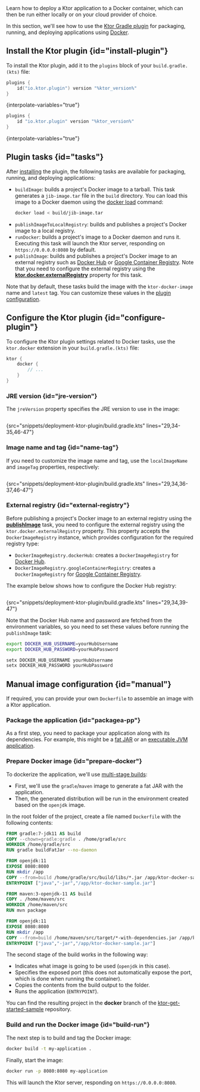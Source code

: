[//]: # (title: Docker)

<tldr>
<var name="example_name" value="deployment-ktor-plugin"/>
<include from="lib.topic" element-id="download_example"/>
</tldr>

<link-summary>
Learn how to deploy a Ktor application to a Docker container, which can then be run either locally or on your cloud provider of choice.
</link-summary>

In this section, we'll see how to use the [Ktor Gradle plugin](https://github.com/ktorio/ktor-build-plugins) for packaging, running, and deploying applications using [Docker](https://www.docker.com).



## Install the Ktor plugin {id="install-plugin"}

To install the Ktor plugin, add it to the `plugins` block of your `build.gradle.(kts)` file:

<tabs group="languages">
<tab title="Gradle (Kotlin)" group-key="kotlin">

```kotlin
plugins {
    id("io.ktor.plugin") version "%ktor_version%"
}
```
{interpolate-variables="true"}

</tab>
<tab title="Gradle (Groovy)" group-key="groovy">

```groovy
plugins {
    id "io.ktor.plugin" version "%ktor_version%"
}
```
{interpolate-variables="true"}

</tab>
</tabs>


## Plugin tasks {id="tasks"}

After [installing](#install-plugin) the plugin, the following tasks are available for packaging, running, and deploying applications:

- `buildImage`: builds a project's Docker image to a tarball. This task generates a `jib-image.tar` file in the `build` directory. You can load this image to a Docker daemon using the [docker load](https://docs.docker.com/engine/reference/commandline/load/) command:
   ```Bash
   docker load < build/jib-image.tar
   ```
- `publishImageToLocalRegistry`: builds and publishes a project's Docker image to a local registry.
- `runDocker`: builds a project's image to a Docker daemon and runs it. Executing this task will launch the Ktor server, responding on `https://0.0.0.0:8080` by default.
- `publishImage`: builds and publishes a project's Docker image to an external registry such as [Docker Hub](https://hub.docker.com/) or [Google Container Registry](https://cloud.google.com/container-registry). Note that you need to configure the external registry using the **[ktor.docker.externalRegistry](#external-registry)** property for this task.

Note that by default, these tasks build the image with the `ktor-docker-image` name and `latest` tag. 
You can customize these values in the [plugin configuration](#name-tag).

## Configure the Ktor plugin {id="configure-plugin"}

To configure the Ktor plugin settings related to Docker tasks, use the `ktor.docker` extension in your `build.gradle.(kts)` file:

```kotlin
ktor {
    docker {
        // ...
    }
}
```

### JRE version {id="jre-version"}

The `jreVersion` property specifies the JRE version to use in the image:

```kotlin
```
{src="snippets/deployment-ktor-plugin/build.gradle.kts" lines="29,34-35,46-47"}

### Image name and tag {id="name-tag"}

If you need to customize the image name and tag, use the `localImageName` and `imageTag` properties, respectively:

```kotlin
```
{src="snippets/deployment-ktor-plugin/build.gradle.kts" lines="29,34,36-37,46-47"}


### External registry {id="external-registry"}

Before publishing a project's Docker image to an external registry using the **[publishImage](#tasks)** task, you need to configure the external registry using the `ktor.docker.externalRegistry` property. This property accepts the `DockerImageRegistry` instance, which provides configuration for the required registry type:

- `DockerImageRegistry.dockerHub`: creates a `DockerImageRegistry` for [Docker Hub](https://hub.docker.com/).
- `DockerImageRegistry.googleContainerRegistry`: creates a `DockerImageRegistry` for [Google Container Registry](https://cloud.google.com/container-registry).

The example below shows how to configure the Docker Hub registry:

```kotlin
```
{src="snippets/deployment-ktor-plugin/build.gradle.kts" lines="29,34,39-47"}

Note that the Docker Hub name and password are fetched from the environment variables, so you need to set these values before running the `publishImage` task:

<tabs group="os">
<tab title="Linux/macOS" group-key="unix">

```Bash
export DOCKER_HUB_USERNAME=yourHubUsername
export DOCKER_HUB_PASSWORD=yourHubPassword
```

</tab>
<tab title="Windows" group-key="windows">

```Bash
setx DOCKER_HUB_USERNAME yourHubUsername
setx DOCKER_HUB_PASSWORD yourHubPassword
```

</tab>
</tabs>


## Manual image configuration {id="manual"}

If required, you can provide your own `Dockerfile` to assemble an image with a Ktor application.

### Package the application {id="packagea-pp"}
As a first step, you need to package your application along with its dependencies. 
For example, this might be a [fat JAR](fatjar.md) or an [executable JVM application](gradle-application-plugin.md).


### Prepare Docker image {id="prepare-docker"}

To dockerize the application, we'll use [multi-stage builds](https://docs.docker.com/develop/develop-images/multistage-build/):
- First, we'll use the `gradle`/`maven` image to generate a fat JAR with the application.
- Then, the generated distribution will be run in the environment created based on the `openjdk` image.

In the root folder of the project, create a file named `Dockerfile` with the following contents:

<tabs group="languages">
<tab title="Gradle" group-key="kotlin">

```dockerfile
FROM gradle:7-jdk11 AS build
COPY --chown=gradle:gradle . /home/gradle/src
WORKDIR /home/gradle/src
RUN gradle buildFatJar --no-daemon

FROM openjdk:11
EXPOSE 8080:8080
RUN mkdir /app
COPY --from=build /home/gradle/src/build/libs/*.jar /app/ktor-docker-sample.jar
ENTRYPOINT ["java","-jar","/app/ktor-docker-sample.jar"]
```

</tab>
<tab title="Maven" group-key="maven">

```dockerfile
FROM maven:3-openjdk-11 AS build
COPY . /home/maven/src
WORKDIR /home/maven/src
RUN mvn package

FROM openjdk:11
EXPOSE 8080:8080
RUN mkdir /app
COPY --from=build /home/maven/src/target/*-with-dependencies.jar /app/ktor-docker-sample.jar
ENTRYPOINT ["java","-jar","/app/ktor-docker-sample.jar"]
```

</tab>
</tabs>


The second stage of the build works in the following way:

* Indicates what image is going to be used (`openjdk` in this case).
* Specifies the exposed port (this does not automatically expose the port, which is done when running the container).
* Copies the contents from the build output to the folder.
* Runs the application (`ENTRYPOINT`).


You can find the resulting project in the **docker** branch of the [ktor-get-started-sample](https://github.com/ktorio/ktor-get-started-sample) repository.


### Build and run the Docker image {id="build-run"}

The next step is to build and tag the Docker image:

```bash
docker build -t my-application .
```

Finally, start the image:

```bash
docker run -p 8080:8080 my-application
```

This will launch the Ktor server, responding on `https://0.0.0.0:8080`.
